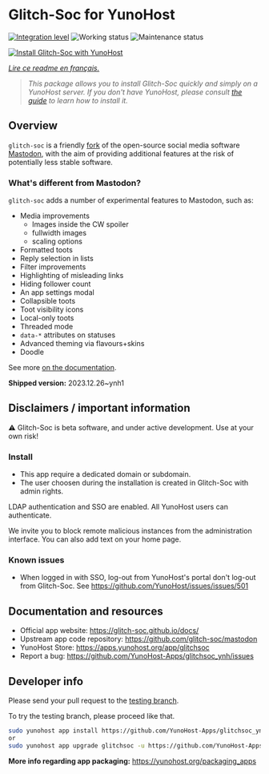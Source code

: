 <!--
N.B.: This README was automatically generated by https://github.com/YunoHost/apps/tree/master/tools/README-generator
It shall NOT be edited by hand.
-->

# Glitch-Soc for YunoHost

[![Integration level](https://dash.yunohost.org/integration/glitchsoc.svg)](https://dash.yunohost.org/appci/app/glitchsoc) ![Working status](https://ci-apps.yunohost.org/ci/badges/glitchsoc.status.svg) ![Maintenance status](https://ci-apps.yunohost.org/ci/badges/glitchsoc.maintain.svg)

[![Install Glitch-Soc with YunoHost](https://install-app.yunohost.org/install-with-yunohost.svg)](https://install-app.yunohost.org/?app=glitchsoc)

*[Lire ce readme en français.](./README_fr.md)*

> *This package allows you to install Glitch-Soc quickly and simply on a YunoHost server.
If you don't have YunoHost, please consult [the guide](https://yunohost.org/#/install) to learn how to install it.*

## Overview

`glitch-soc` is a friendly [fork](https://en.wikipedia.org/wiki/Fork_(software_development)) of the open-source social media software [Mastodon](https://joinmastodon.org/), with the aim of providing additional features at the risk of potentially less stable software.

###  What's different from Mastodon?

`glitch-soc` adds a number of experimental features to Mastodon, such as:

- Media improvements
  - Images inside the CW spoiler
  - fullwidth images
  - scaling options
- Formatted toots
- Reply selection in lists
- Filter improvements
- Highlighting of misleading links
- Hiding follower count
- An app settings modal
- Collapsible toots
- Toot visibility icons
- Local-only toots
- Threaded mode
- `data-*` attributes on statuses
- Advanced theming via flavours+skins
- Doodle

See more [on the documentation](https://glitch-soc.github.io/docs/).


**Shipped version:** 2023.12.26~ynh1
## Disclaimers / important information

⚠️ Glitch-Soc is beta software, and under active development. Use at your own risk!

### Install

* This app require a dedicated domain or subdomain.
* The user choosen during the installation is created in Glitch-Soc with admin rights.

LDAP authentication and SSO are enabled. All YunoHost users can authenticate.

We invite you to block remote malicious instances from the administration interface. You can also add text on your home page.

### Known issues

* When logged in with SSO, log-out from YunoHost's portal don't log-out from Glitch-Soc. See https://github.com/YunoHost/issues/issues/501

## Documentation and resources

* Official app website: <https://glitch-soc.github.io/docs/>
* Upstream app code repository: <https://github.com/glitch-soc/mastodon>
* YunoHost Store: <https://apps.yunohost.org/app/glitchsoc>
* Report a bug: <https://github.com/YunoHost-Apps/glitchsoc_ynh/issues>

## Developer info

Please send your pull request to the [testing branch](https://github.com/YunoHost-Apps/glitchsoc_ynh/tree/testing).

To try the testing branch, please proceed like that.

``` bash
sudo yunohost app install https://github.com/YunoHost-Apps/glitchsoc_ynh/tree/testing --debug
or
sudo yunohost app upgrade glitchsoc -u https://github.com/YunoHost-Apps/glitchsoc_ynh/tree/testing --debug
```

**More info regarding app packaging:** <https://yunohost.org/packaging_apps>
